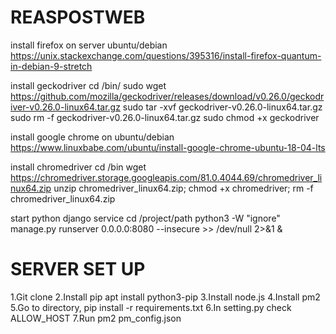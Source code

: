 # REASPOSTWEB

install firefox on server ubuntu/debian
https://unix.stackexchange.com/questions/395316/install-firefox-quantum-in-debian-9-stretch

install geckodriver
cd /bin/
sudo wget https://github.com/mozilla/geckodriver/releases/download/v0.26.0/geckodriver-v0.26.0-linux64.tar.gz
sudo tar -xvf geckodriver-v0.26.0-linux64.tar.gz
sudo rm -f geckodriver-v0.26.0-linux64.tar.gz
sudo chmod +x geckodriver

install google chrome on ubuntu/debian
https://www.linuxbabe.com/ubuntu/install-google-chrome-ubuntu-18-04-lts

install chromedriver
cd /bin
wget https://chromedriver.storage.googleapis.com/81.0.4044.69/chromedriver_linux64.zip
unzip chromedriver_linux64.zip;
chmod +x chromedriver;
rm -f chromedriver_linux64.zip

start python django service
cd /project/path
python3 -W "ignore" manage.py runserver 0.0.0.0:8080 --insecure >> /dev/null 2>&1 &

# SERVER SET UP

1.Git clone
2.Install pip apt install python3-pip
3.Install node.js
4.Install pm2
5.Go to directory, pip install -r requirements.txt
6.In setting.py check ALLOW_HOST
7.Run pm2 pm_config.json